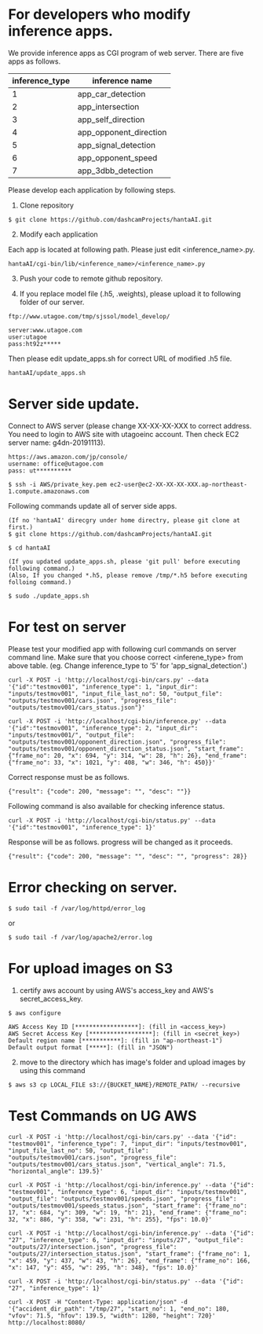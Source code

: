# For developers who modify inference apps.

We provide inference apps as CGI program of web server.
There are five apps as follows.

|  inference_type  |  inference name  |
| ---- | ---- |
|  1  |  app_car_detection  |
|  2  |  app_intersection  |
|  3  |  app_self_direction  |
|  4  |  app_opponent_direction  |
|  5  |  app_signal_detection  |
|  6  |  app_opponent_speed  |
|  7  |  app_3dbb_detection  |

Please develop each application by following steps.

1. Clone repository
```
$ git clone https://github.com/dashcamProjects/hantaAI.git
```

2. Modify each application

Each app is located at following path. Please just edit <inference_name>.py.
```
hantaAI/cgi-bin/lib/<inference_name>/<inference_name>.py
```

3. Push your code to remote github repository.

4. If you replace model file (.h5, .weights), please upload it to following folder of our server.

```
ftp://www.utagoe.com/tmp/sjssol/model_develop/

server:www.utagoe.com
user:utagoe
pass:ht92z*****
```

Then please edit update_apps.sh for correct URL of modified .h5 file.

```
hantaAI/update_apps.sh
```

# Server side update.

Connect to AWS server (please change XX-XX-XX-XXX to correct address. You need to login to AWS site with utagoeinc account. Then check EC2 server name: g4dn-20191113).
```
https://aws.amazon.com/jp/console/
username: office@utagoe.com
pass: ut**********
```

```
$ ssh -i AWS/private_key.pem ec2-user@ec2-XX-XX-XX-XXX.ap-northeast-1.compute.amazonaws.com
```

Following commands update all of server side apps.

```
(If no 'hantaAI' direcgry under home directry, please git clone at first.)
$ git clone https://github.com/dashcamProjects/hantaAI.git

$ cd hantaAI

(If you updated update_apps.sh, please 'git pull' before executing following command.)
(Also, If you changed *.h5, please remove /tmp/*.h5 before executing folloing command.)

$ sudo ./update_apps.sh
```

# For test on server

Please test your modified app with following curl commands on server command line.
Make sure that you choose correct <inferene_type> from above table.
(eg. Change inference_type to '5' for 'app_signal_detection'.)

```
curl -X POST -i 'http://localhost/cgi-bin/cars.py' --data '{"id":"testmov001", "inference_type": 1, "input_dir": "inputs/testmov001", "input_file_last_no": 50, "output_file": "outputs/testmov001/cars.json", "progress_file": "outputs/testmov001/cars_status.json"}'

curl -X POST -i 'http://localhost/cgi-bin/inference.py' --data '{"id":"testmov001", "inference_type": 2, "input_dir": "inputs/testmov001/", "output_file": "outputs/testmov001/opponent_direction.json", "progress_file": "outputs/testmov001/opponent_direction_status.json", "start_frame": {"frame_no": 20, "x": 694, "y": 314, "w": 28, "h": 26}, "end_frame": {"frame_no": 33, "x": 1021, "y": 408, "w": 346, "h": 450}}'
```

Correct response must be as follows.
```
{"result": {"code": 200, "message": "", "desc": ""}}
```

Following command is also available for checking inference status.
```
curl -X POST -i 'http://localhost/cgi-bin/status.py' --data '{"id":"testmov001", "inference_type": 1}'
```
Response will be as follows. progress will be changed as it proceeds.
```
{"result": {"code": 200, "message": "", "desc": "", "progress": 28}}
```

# Error checking on server.
```
$ sudo tail -f /var/log/httpd/error_log
```
or
```
$ sudo tail -f /var/log/apache2/error.log
```

# For upload images on S3

1. certify aws account by using AWS's access_key and AWS's secret_access_key.
```
$ aws configure
```

```
AWS Access Key ID [******************]: (fill in <access_key>)
AWS Secret Access Key [******************]: (fill in <secret_key>)
Default region name [***********]: (fill in "ap-northeast-1")
Default output format [*****]: (fill in "JSON")
```

2. move to the directory which has image's folder and upload images by using this command
```
$ aws s3 cp LOCAL_FILE s3://{BUCKET_NAME}/REMOTE_PATH/ --recursive
```


# Test Commands on UG AWS
```
curl -X POST -i 'http://localhost/cgi-bin/cars.py' --data '{"id": "testmov001", "inference_type": 7, "input_dir": "inputs/testmov001", "input_file_last_no": 50, "output_file": "outputs/testmov001/cars.json", "progress_file": "outputs/testmov001/cars_status.json", "vertical_angle": 71.5, "horizontal_angle": 139.5}'

curl -X POST -i 'http://localhost/cgi-bin/inference.py' --data '{"id": "testmov001", "inference_type": 6, "input_dir": "inputs/testmov001", "output_file": "outputs/testmov001/speeds.json", "progress_file": "outputs/testmov001/speeds_status.json", "start_frame": {"frame_no": 17, "x": 684, "y": 309, "w": 19, "h": 21}, "end_frame": {"frame_no": 32, "x": 886, "y": 358, "w": 231, "h": 255}, "fps": 10.0}'

curl -X POST -i 'http://localhost/cgi-bin/inference.py' --data '{"id": "27", "inference_type": 6, "input_dir": "inputs/27", "output_file": "outputs/27/intersection.json", "progress_file": "outputs/27/intersection_status.json", "start_frame": {"frame_no": 1, "x": 459, "y": 437, "w": 43, "h": 26}, "end_frame": {"frame_no": 166, "x": 147, "y": 455, "w": 295, "h": 348}, "fps": 10.0}'

curl -X POST -i 'http://localhost/cgi-bin/status.py' --data '{"id": "27", "inference_type": 1}'

curl -X POST -H "Content-Type: application/json" -d '{"accident_dir_path": "/tmp/27", "start_no": 1, "end_no": 180, "vfov": 71.5, "hfov": 139.5, "width": 1280, "height": 720}' http://localhost:8080/
```
